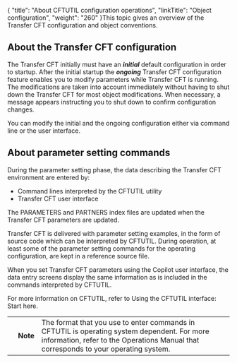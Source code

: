 {
    "title": "About CFTUTIL configuration operations",
    "linkTitle": "Object configuration",
    "weight": "260"
}This topic
gives an overview of the Transfer CFT configuration and object conventions.

## About the Transfer CFT configuration

The Transfer CFT initially must have an <span style="font-style: italic;font-weight: bold;">initial</span>
default configuration in order to startup. After the initial startup the
<span style="font-style: italic;font-weight: bold;">ongoing</span> Transfer
CFT configuration feature enables you to modify parameters while Transfer
CFT is running. The modifications are taken into account immediately without
having to shut down the Transfer CFT for most object modifications. When
necessary, a message appears instructing you to shut down to confirm configuration
changes.

You can modify the initial and the ongoing configuration either via
command line or the user interface.

<span id="About_parameter_setting_commands"></span>

## About parameter setting commands

During the parameter setting phase, the data describing the Transfer
CFT environment are entered by:

-   Command lines interpreted
    by the CFTUTIL utility
-   Transfer CFT user interface

The PARAMETERS and PARTNERS index files are updated when the Transfer
CFT parameters are updated.

Transfer CFT is delivered with parameter setting examples, in the form
of source code which can be interpreted by CFTUTIL. During operation,
at least some of the parameter setting commands for the operating configuration,
are kept in a reference source file.

When you set Transfer CFT parameters using the Copilot user interface,
the data entry screens display the same information as is included in
the commands interpreted by CFTUTIL.

For more information on CFTUTIL, refer to Using the CFTUTIL interface:
Start here.

<table>
   <tbody>
      <tr>
         <td>         </td>
         <td><span><strong>Note</strong></span>         </td>
         <td>The format that you use to enter commands in CFTUTIL is operating
system dependent. For more information, refer to the Operations Manual
that corresponds to your operating system.         </td>
      </tr>
   </tbody>
</table>

 
